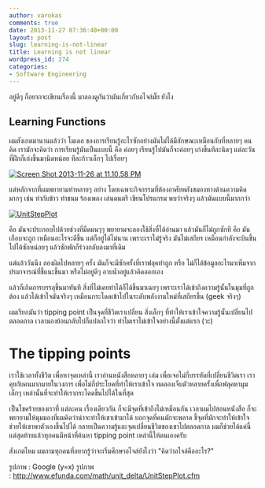 ```yaml
---
author: varokas
comments: true
date: 2013-11-27 07:36:40+00:00
layout: post
slug: learning-is-not-linear
title: Learning is not linear
wordpress_id: 274
categories:
- Software Engineering
---
```


อยู่ดีๆ ก็อยากจะเขียนเรื่องนี้ มาลองดูกันว่ามันเกี่ยวกับอไจล์มั๊ย ยังไง
<!-- more -->


## Learning Functions


ผมสังเกตมานานแล้วว่า โมเดล ของการเรียนรู้อะไรซักอย่างมันไม่ได้มีลักษณะเหมือนกับที่หลายๆ คนคิด เรามักจะคิดว่า การเรียนรู้มันเป็นแบบนี้ คือ ค่อยๆ เรียนรู้ไปมันก็จะค่อยๆ เก่งขึ้นทีละนิดๆ แต่ละวันที่ฝึกก็เก่งขึ้นมานิดหน่อย ทีละก้าวเล็กๆ ไปเรื่อยๆ

[![Screen Shot 2013-11-26 at 11.10.58 PM](http://www.varokas.com/wp-content/uploads/2013/11/screen-shot-2013-11-26-at-11-10-58-pm.png)](http://www.varokas.com/wp-content/uploads/2013/11/screen-shot-2013-11-26-at-11-10-58-pm.png)

แต่หลักจากที่ผมพยายามทำหลายๆ อย่าง โดยเฉพาะกิจกรรมที่ต้องอาศัยพลังสมองทางด้านความคิดมากๆ เช่น ทำกับข้าว ทำขนม ร้องเพลง เล่นดนตรี เขียนโปรแกรม พบว่าจริงๆ แล้วมันแบบนี้มากกว่า

[![UnitStepPlot](http://www.varokas.com/wp-content/uploads/2013/11/unitstepplot.gif?w=300)](http://www.varokas.com/wp-content/uploads/2013/11/unitstepplot.gif)

คือ มันจะประกอบไปด้วยช่วงที่มืดมนๆๆ พยายามจะลองใช้สิ่งที่ได้อ่านมา แล้วมันก็ไม่ถูกซักที คือ มันเกือบจะถูก เหมือนอะไรจะดีขึ้น แต่ก็อยู่ได้ไม่นาน เพราะเราไม่รู้จริง มันไม่เสถียร เหมือนกำลังจะบินขึ้นไปได้ซักหน่อยๆ แล้วซักพักก็ร่วงกลับลงมาที่เดิม

แต่แล้ววันนึง ลองผิดไปหลายๆ ครั้ง มันก็จะมีซักครั้งที่เราฟลุคทำถูก หรือ ไม่ก็ได้ข้อมูลอะไรมาเพิ่มจากปรมาจารณ์ที่ชี้แนะขึ้นมา หรือไม่อยู่ดีๆ อาบน้ำอยู่แล้วคิดออกเอง

แล้วก็เกิดการบรรลุขึ้นมาทันที สิ่งที่ไม่เคยทำได้ก็ได้ขึ้นมาเฉยๆ เพราะเราได้เข้าถึงความรู้นั้นในมุมที่ถูกต้อง แล้วได้เข้าใจมันจริงๆ เหมือนกระโดดเข้าไปในระดับพลังงานใหม่ที่เสถียรขึ้น (geek จริงๆ)

ผมเรียกมันว่า tipping point เป็นจุดที่ชีวิตเราเปลี่ยน สิ่งเล็กๆ ที่ทำให้เราเข้าใจความรู้นั้นเปลี่ยนไปตลอดกาล เวลามองย้อนกลับไปก็แปลกใจว่า ทำไมเราไม่เข้าใจอย่างนี้ตั้งแต่แรก (วะ)


# The tipping points


เราใช้เวลาทั้งชีวิต เพื่อหาจุดเหล่านี้ เราอ่านหนังสือหลายๆ เล่ม เพื่อเจอไม่กี่บรรทัดที่เปลี่ยนชีวิตเรา เราคุยกับคนมากมายในวงการ เพื่อไม่กี่ประโยคที่ทำให้เราเข้าใจ ทดลองเจ็บตัวหลายครั้งเพื่อฟลุคหามุมเล็กๆ เหล่านั้นที่จะทำให้เรากระโดดขึ้นไปได้ในที่สุด

เป็นโชคร้ายของเราที่ แต่ละคน เรื่องเดียวกัน ก็จะมีจุดที่เข้าถึงไม่เหมือนกัน เวลาผมไปสอนหนังสือ ก็จะพยายามให้มุมมองที่ผมคิดว่าน่าจะทำให้เขาเข้ามาได้ บอกจุดที่คนมักจะพลาด ชี้จุดที่มักจะทำให้เข้าใจ ช่วยให้เขาพาตัวเองขึ้นไปได้ กลายเป็นความรู้และจุดเปลี่ยนชีวิตของเขาไปตลอดกาล ผมก็ช่วยได้แค่นี้ แต่สุดท้ายแล้วทุกคนมีหน้าที่ค้นหา tipping point เหล่านี้ให้ตนเองครับ

สังเกตไหม ผมถามทุกคนที่อยากรู้ว่าจะเริ่มศึกษาอไจล์ยังไงว่า "คิดว่าอไจล์คืออะไร?"

รูปภาพ : Google (y=x)
รูปภาพ : http://www.efunda.com/math/unit_delta/UnitStepPlot.cfm
